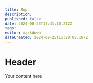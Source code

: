 ```yaml
---
title: Лор
description: 
published: false
date: 2024-08-25T17:41:10.212Z
tags: 
editor: markdown
dateCreated: 2024-08-25T11:20:08.107Z
---
```


# Header
Your content here